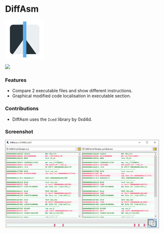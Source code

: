 # DiffAsm
![](https://github.com/SVz/DiffAsm/blob/master/DiffAsm/res/ic_compare_128_28291.png?raw=true)

![](https://img.shields.io/github/v/release/SVz/DiffAsm)

### Features
- Compare 2 executable files and show different instructions.
- Graphical modified code localisation in executable section.

### Contributions
- DiffAsm uses the `Iced` library by 0xd4d.

### Screenshot
![](https://github.com/SVz/DiffAsm/blob/master/DiffAsm/res/DiffAsm_ScreenShot.png?raw=true)
